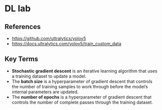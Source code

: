 # DL lab

## References

- https://github.com/ultralytics/yolov5
- https://docs.ultralytics.com/yolov5/train_custom_data


## Key Terms

- **Stochastic gradient descent** is an iterative learning algorithm that uses a training dataset to update a model.
- The **batch size** is a hyperparameter of gradient descent that controls the number of training samples to work through before the model’s internal parameters are updated.
- The **number of epochs** is a hyperparameter of gradient descent that controls the number of complete passes through the training dataset.

